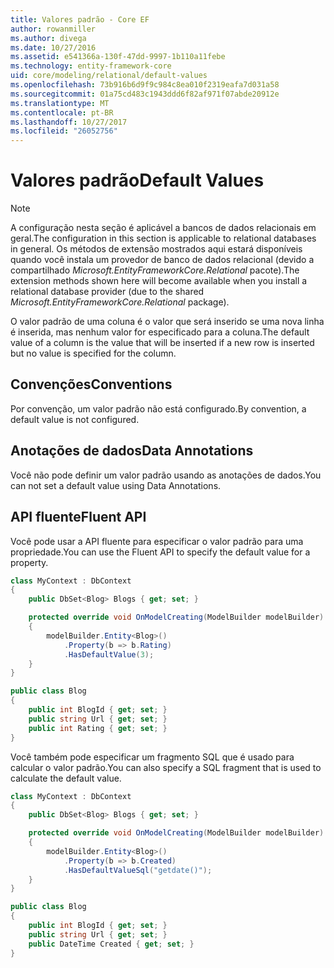 ```yaml
---
title: Valores padrão - Core EF
author: rowanmiller
ms.author: divega
ms.date: 10/27/2016
ms.assetid: e541366a-130f-47dd-9997-1b110a11febe
ms.technology: entity-framework-core
uid: core/modeling/relational/default-values
ms.openlocfilehash: 73b916b6d9f9c984c8ea010f2319eafa7d031a58
ms.sourcegitcommit: 01a75cd483c1943ddd6f82af971f07abde20912e
ms.translationtype: MT
ms.contentlocale: pt-BR
ms.lasthandoff: 10/27/2017
ms.locfileid: "26052756"
---
```

# <a name="default-values"></a><span data-ttu-id="e46e3-102">Valores padrão</span><span class="sxs-lookup"><span data-stu-id="e46e3-102">Default Values</span></span>

> [!NOTE]  
> <span data-ttu-id="e46e3-103">A configuração nesta seção é aplicável a bancos de dados relacionais em geral.</span><span class="sxs-lookup"><span data-stu-id="e46e3-103">The configuration in this section is applicable to relational databases in general.</span></span> <span data-ttu-id="e46e3-104">Os métodos de extensão mostrados aqui estará disponíveis quando você instala um provedor de banco de dados relacional (devido a compartilhado *Microsoft.EntityFrameworkCore.Relational* pacote).</span><span class="sxs-lookup"><span data-stu-id="e46e3-104">The extension methods shown here will become available when you install a relational database provider (due to the shared *Microsoft.EntityFrameworkCore.Relational* package).</span></span>

<span data-ttu-id="e46e3-105">O valor padrão de uma coluna é o valor que será inserido se uma nova linha é inserida, mas nenhum valor for especificado para a coluna.</span><span class="sxs-lookup"><span data-stu-id="e46e3-105">The default value of a column is the value that will be inserted if a new row is inserted but no value is specified for the column.</span></span>

## <a name="conventions"></a><span data-ttu-id="e46e3-106">Convenções</span><span class="sxs-lookup"><span data-stu-id="e46e3-106">Conventions</span></span>

<span data-ttu-id="e46e3-107">Por convenção, um valor padrão não está configurado.</span><span class="sxs-lookup"><span data-stu-id="e46e3-107">By convention, a default value is not configured.</span></span>

## <a name="data-annotations"></a><span data-ttu-id="e46e3-108">Anotações de dados</span><span class="sxs-lookup"><span data-stu-id="e46e3-108">Data Annotations</span></span>

<span data-ttu-id="e46e3-109">Você não pode definir um valor padrão usando as anotações de dados.</span><span class="sxs-lookup"><span data-stu-id="e46e3-109">You can not set a default value using Data Annotations.</span></span>

## <a name="fluent-api"></a><span data-ttu-id="e46e3-110">API fluente</span><span class="sxs-lookup"><span data-stu-id="e46e3-110">Fluent API</span></span>

<span data-ttu-id="e46e3-111">Você pode usar a API fluente para especificar o valor padrão para uma propriedade.</span><span class="sxs-lookup"><span data-stu-id="e46e3-111">You can use the Fluent API to specify the default value for a property.</span></span>

<!-- [!code-csharp[Main](samples/core/relational/Modeling/FluentAPI/Samples/Relational/DefaultValue.cs?highlight=9)] -->
``` csharp
class MyContext : DbContext
{
    public DbSet<Blog> Blogs { get; set; }

    protected override void OnModelCreating(ModelBuilder modelBuilder)
    {
        modelBuilder.Entity<Blog>()
            .Property(b => b.Rating)
            .HasDefaultValue(3);
    }
}

public class Blog
{
    public int BlogId { get; set; }
    public string Url { get; set; }
    public int Rating { get; set; }
}
```

<span data-ttu-id="e46e3-112">Você também pode especificar um fragmento SQL que é usado para calcular o valor padrão.</span><span class="sxs-lookup"><span data-stu-id="e46e3-112">You can also specify a SQL fragment that is used to calculate the default value.</span></span>

<!-- [!code-csharp[Main](samples/core/relational/Modeling/FluentAPI/Samples/Relational/DefaultValueSql.cs?highlight=9)] -->
``` csharp
class MyContext : DbContext
{
    public DbSet<Blog> Blogs { get; set; }

    protected override void OnModelCreating(ModelBuilder modelBuilder)
    {
        modelBuilder.Entity<Blog>()
            .Property(b => b.Created)
            .HasDefaultValueSql("getdate()");
    }
}

public class Blog
{
    public int BlogId { get; set; }
    public string Url { get; set; }
    public DateTime Created { get; set; }
}
```
